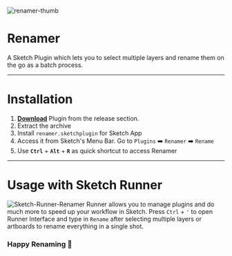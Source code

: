 ![renamer-thumb](https://webkul.com/blog/wp-content/uploads/2018/11/renamer-thumb.png)

# Renamer

A Sketch Plugin which lets you to select multiple layers and rename them on the go as a batch process.

---
# Installation
1. **[Download](https://github.com/webkul/renamer/releases/download/v1.0.2/renamer.sketchplugin.zip)** Plugin from the release section.
2. Extract the archive
3. Install `renamer.sketchplugin` for Sketch App
4. Access it from Sketch's Menu Bar. Go to `Plugins` :arrow_right: `Renamer` :arrow_right: `Rename`
5. Use **`Ctrl`** + **`Alt`** + **`R`** as quick shortcut to access Renamer

---

# Usage with Sketch Runner
![Sketch-Runner-Renamer](https://webkul.com/blog/wp-content/uploads/2018/12/sketch-runner-renamer.png)
Runner allows you to manage plugins and do much more to speed up your workflow in Sketch.
Press `Ctrl` + `'` to open Runner Interface and type in `Rename` after selecting multiple layers or artboards to rename everything in a single shot.

### Happy Renaming :raised_hands:
